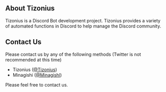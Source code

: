 ## About Tizonius

Tizonius is a Discord Bot development project. Tizonius provides a variety of automated functions in Discord to help manage the Discord community.

## Contact Us

Please contact us by any of the following methods
(Twitter is not recommended at this time)

- Tizonius ([@Tizonius](https://twitter.com/tizoniuss))
- Minagishi ([@Minagishl](https://twitter.com/minagishl))

Please feel free to contact us.
